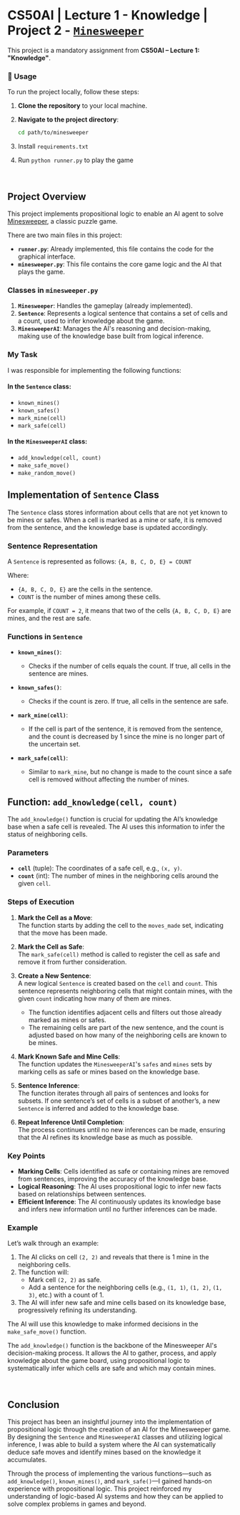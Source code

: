 # CS50AI | Lecture 1 - Knowledge | Project 2 - [`Minesweeper`](https://cs50.harvard.edu/ai/2024/projects/1/minesweeper/)

This project is a mandatory assignment from **CS50AI – Lecture 1: "Knowledge"**.

### 📌 Usage

To run the project locally, follow these steps:

1. **Clone the repository** to your local machine.

2. **Navigate to the project directory**:

   ```sh
   cd path/to/minesweeper
   ```

3. Install `requirements.txt`
 
4. Run `python runner.py` to play the game

<br>

## Project Overview

This project implements propositional logic to enable an AI agent to solve [Minesweeper](https://en.wikipedia.org/wiki/Minesweeper_(video_game)), a classic puzzle game.

There are two main files in this project:

- **`runner.py`**: Already implemented, this file contains the code for the graphical interface.
- **`minesweeper.py`**: This file contains the core game logic and the AI that plays the game.

### Classes in `minesweeper.py`

1. **`Minesweeper`**: Handles the gameplay (already implemented).
2. **`Sentence`**: Represents a logical sentence that contains a set of cells and a count, used to infer knowledge about the game.
3. **`MinesweeperAI`**: Manages the AI's reasoning and decision-making, making use of the knowledge base built from logical inference.

### My Task

I was responsible for implementing the following functions:

#### In the `Sentence` class:
- `known_mines()`
- `known_safes()`
- `mark_mine(cell)`
- `mark_safe(cell)`

#### In the `MinesweeperAI` class:
- `add_knowledge(cell, count)`
- `make_safe_move()`
- `make_random_move()`

## Implementation of `Sentence` Class

The `Sentence` class stores information about cells that are not yet known to be mines or safes. When a cell is marked as a mine or safe, it is removed from the sentence, and the knowledge base is updated accordingly.

### Sentence Representation

A `Sentence` is represented as follows: `{A, B, C, D, E} = COUNT`


Where:
- `{A, B, C, D, E}` are the cells in the sentence.
- `COUNT` is the number of mines among these cells.

For example, if `COUNT = 2`, it means that two of the cells `{A, B, C, D, E}` are mines, and the rest are safe.

### Functions in `Sentence`

- **`known_mines()`**:
  - Checks if the number of cells equals the count. If true, all cells in the sentence are mines.
  
- **`known_safes()`**:
  - Checks if the count is zero. If true, all cells in the sentence are safe.
  
- **`mark_mine(cell)`**:
  - If the cell is part of the sentence, it is removed from the sentence, and the count is decreased by 1 since the mine is no longer part of the uncertain set.
  
- **`mark_safe(cell)`**:
  - Similar to `mark_mine`, but no change is made to the count since a safe cell is removed without affecting the number of mines.

## Function: `add_knowledge(cell, count)`

The `add_knowledge()` function is crucial for updating the AI’s knowledge base when a safe cell is revealed. The AI uses this information to infer the status of neighboring cells.

### Parameters

- **`cell`** (tuple): The coordinates of a safe cell, e.g., `(x, y)`.
- **`count`** (int): The number of mines in the neighboring cells around the given `cell`.

### Steps of Execution

1. **Mark the Cell as a Move**:  
   The function starts by adding the cell to the `moves_made` set, indicating that the move has been made.

2. **Mark the Cell as Safe**:  
   The `mark_safe(cell)` method is called to register the cell as safe and remove it from further consideration.

3. **Create a New Sentence**:  
   A new logical `Sentence` is created based on the `cell` and `count`. This sentence represents neighboring cells that might contain mines, with the given `count` indicating how many of them are mines.
   - The function identifies adjacent cells and filters out those already marked as mines or safes.
   - The remaining cells are part of the new sentence, and the count is adjusted based on how many of the neighboring cells are known to be mines.

4. **Mark Known Safe and Mine Cells**:  
   The function updates the `MinesweeperAI`'s `safes` and `mines` sets by marking cells as safe or mines based on the knowledge base.

5. **Sentence Inference**:  
   The function iterates through all pairs of sentences and looks for subsets. If one sentence’s set of cells is a subset of another’s, a new `Sentence` is inferred and added to the knowledge base.

6. **Repeat Inference Until Completion**:  
   The process continues until no new inferences can be made, ensuring that the AI refines its knowledge base as much as possible.

### Key Points

- **Marking Cells**: Cells identified as safe or containing mines are removed from sentences, improving the accuracy of the knowledge base.
- **Logical Reasoning**: The AI uses propositional logic to infer new facts based on relationships between sentences.
- **Efficient Inference**: The AI continuously updates its knowledge base and infers new information until no further inferences can be made.

### Example

Let’s walk through an example:

1. The AI clicks on cell `(2, 2)` and reveals that there is 1 mine in the neighboring cells.
2. The function will:
   - Mark cell `(2, 2)` as safe.
   - Add a sentence for the neighboring cells (e.g., `(1, 1)`, `(1, 2)`, `(1, 3)`, etc.) with a count of 1.
3. The AI will infer new safe and mine cells based on its knowledge base, progressively refining its understanding.

The AI will use this knowledge to make informed decisions in the `make_safe_move()` function.


The `add_knowledge()` function is the backbone of the Minesweeper AI's decision-making process. It allows the AI to gather, process, and apply knowledge about the game board, using propositional logic to systematically infer which cells are safe and which may contain mines.

<br>

## Conclusion

This project has been an insightful journey into the implementation of propositional logic through the creation of an AI for the Minesweeper game. By designing the `Sentence` and `MinesweeperAI` classes and utilizing logical inference, I was able to build a system where the AI can systematically deduce safe moves and identify mines based on the knowledge it accumulates.

Through the process of implementing the various functions—such as `add_knowledge()`, `known_mines()`, and `mark_safe()`—I gained hands-on experience with propositional logic. This project reinforced my understanding of logic-based AI systems and how they can be applied to solve complex problems in games and beyond.
